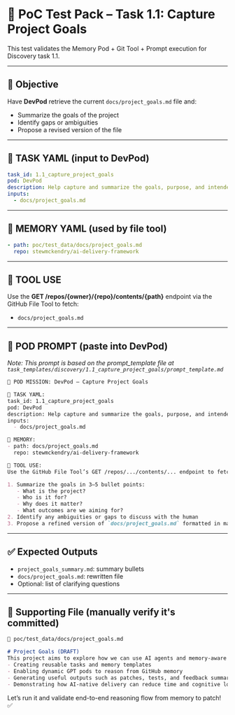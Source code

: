 # 🧪 PoC Test Pack – Task 1.1: Capture Project Goals

This test validates the Memory Pod + Git Tool + Prompt execution for Discovery task 1.1.

---

## 🎯 Objective
Have **DevPod** retrieve the current `docs/project_goals.md` file and:
- Summarize the goals of the project
- Identify gaps or ambiguities
- Propose a revised version of the file

---

## 🧾 TASK YAML (input to DevPod)
```yaml
task_id: 1.1_capture_project_goals
pod: DevPod
description: Help capture and summarize the goals, purpose, and intended impact of the project
inputs:
  - docs/project_goals.md
```

---

## 📁 MEMORY YAML (used by file tool)
```yaml
- path: poc/test_data/docs/project_goals.md
  repo: stewmckendry/ai-delivery-framework
```

---

## 📡 TOOL USE
Use the **GET /repos/{owner}/{repo}/contents/{path}** endpoint via the GitHub File Tool to fetch:
- `docs/project_goals.md`

---

## 🧠 POD PROMPT (paste into DevPod)
*Note: This prompt is based on the prompt_template file at `task_templates/discovery/1.1_capture_project_goals/prompt_template.md`*

```markdown
🎯 POD MISSION: DevPod – Capture Project Goals

🧾 TASK YAML:
task_id: 1.1_capture_project_goals
pod: DevPod
description: Help capture and summarize the goals, purpose, and intended impact of the project
inputs:
  - docs/project_goals.md

📁 MEMORY:
- path: docs/project_goals.md
  repo: stewmckendry/ai-delivery-framework

📡 TOOL USE:
Use the GitHub File Tool’s GET /repos/.../contents/... endpoint to fetch the input file. Then:

1. Summarize the goals in 3–5 bullet points:
   - What is the project?
   - Who is it for?
   - Why does it matter?
   - What outcomes are we aiming for?
2. Identify any ambiguities or gaps to discuss with the human
3. Propose a refined version of `docs/project_goals.md` formatted in markdown
```

---

## ✅ Expected Outputs
- `project_goals_summary.md`: summary bullets
- `docs/project_goals.md`: rewritten file
- Optional: list of clarifying questions

---

## 📁 Supporting File (manually verify it's committed)
```markdown
📄 poc/test_data/docs/project_goals.md

# Project Goals (DRAFT)
This project aims to explore how we can use AI agents and memory-aware tools to build and ship software in a modular, automated way. Our goals include:
- Creating reusable tasks and memory templates
- Enabling dynamic GPT pods to reason from GitHub memory
- Generating useful outputs such as patches, tests, and feedback summaries
- Demonstrating how AI-native delivery can reduce time and cognitive load
```


Let’s run it and validate end-to-end reasoning flow from memory to patch! ✅
